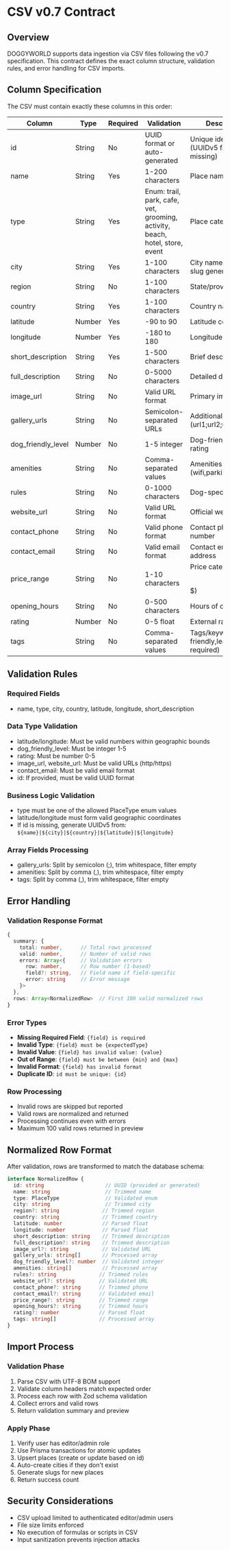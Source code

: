 # CSV v0.7 Contract

## Overview
DOGGYWORLD supports data ingestion via CSV files following the v0.7 specification. This contract defines the exact column structure, validation rules, and error handling for CSV imports.

## Column Specification

The CSV must contain exactly these columns in this order:

| Column | Type | Required | Validation | Description |
|--------|------|----------|------------|-------------|
| id | String | No | UUID format or auto-generated | Unique identifier (UUIDv5 fallback if missing) |
| name | String | Yes | 1-200 characters | Place name |
| type | String | Yes | Enum: trail, park, cafe, vet, grooming, activity, beach, hotel, store, event | Place category |
| city | String | Yes | 1-100 characters | City name (used for slug generation) |
| region | String | No | 1-100 characters | State/province/region |
| country | String | Yes | 1-100 characters | Country name/code |
| latitude | Number | Yes | -90 to 90 | Latitude coordinate |
| longitude | Number | Yes | -180 to 180 | Longitude coordinate |
| short_description | String | Yes | 1-500 characters | Brief description |
| full_description | String | No | 0-5000 characters | Detailed description |
| image_url | String | No | Valid URL format | Primary image URL |
| gallery_urls | String | No | Semicolon-separated URLs | Additional images (url1;url2;url3) |
| dog_friendly_level | Number | No | 1-5 integer | Dog-friendliness rating |
| amenities | String | No | Comma-separated values | Amenities list (wifi,parking,outdoor) |
| rules | String | No | 0-1000 characters | Dog-specific rules |
| website_url | String | No | Valid URL format | Official website |
| contact_phone | String | No | Valid phone format | Contact phone number |
| contact_email | String | No | Valid email format | Contact email address |
| price_range | String | No | 1-10 characters | Price category ($, $$, $$$) |
| opening_hours | String | No | 0-500 characters | Hours of operation |
| rating | Number | No | 0-5 float | External rating |
| tags | String | No | Comma-separated values | Tags/keywords (pet-friendly,leash-required) |

## Validation Rules

### Required Fields
- name, type, city, country, latitude, longitude, short_description

### Data Type Validation
- latitude/longitude: Must be valid numbers within geographic bounds
- dog_friendly_level: Must be integer 1-5
- rating: Must be number 0-5
- image_url, website_url: Must be valid URLs (http/https)
- contact_email: Must be valid email format
- id: If provided, must be valid UUID format

### Business Logic Validation
- type must be one of the allowed PlaceType enum values
- latitude/longitude must form valid geographic coordinates
- If id is missing, generate UUIDv5 from: `${name}|${city}|${country}|${latitude}|${longitude}`

### Array Fields Processing
- gallery_urls: Split by semicolon (;), trim whitespace, filter empty
- amenities: Split by comma (,), trim whitespace, filter empty
- tags: Split by comma (,), trim whitespace, filter empty

## Error Handling

### Validation Response Format
```typescript
{
  summary: {
    total: number,      // Total rows processed
    valid: number,      // Number of valid rows
    errors: Array<{     // Validation errors
      row: number,      // Row number (1-based)
      field?: string,   // Field name if field-specific
      error: string     // Error message
    }>
  },
  rows: Array<NormalizedRow>  // First 100 valid normalized rows
}
```

### Error Types
- **Missing Required Field**: `{field} is required`
- **Invalid Type**: `{field} must be {expectedType}`
- **Invalid Value**: `{field} has invalid value: {value}`
- **Out of Range**: `{field} must be between {min} and {max}`
- **Invalid Format**: `{field} has invalid format`
- **Duplicate ID**: `id must be unique: {id}`

### Row Processing
- Invalid rows are skipped but reported
- Valid rows are normalized and returned
- Processing continues even with errors
- Maximum 100 valid rows returned in preview

## Normalized Row Format
After validation, rows are transformed to match the database schema:

```typescript
interface NormalizedRow {
  id: string                    // UUID (provided or generated)
  name: string                  // Trimmed name
  type: PlaceType               // Validated enum
  city: string                  // Trimmed city
  region?: string              // Trimmed region
  country: string              // Trimmed country
  latitude: number             // Parsed float
  longitude: number            // Parsed float
  short_description: string    // Trimmed description
  full_description?: string    // Trimmed description
  image_url?: string           // Validated URL
  gallery_urls: string[]       // Processed array
  dog_friendly_level?: number  // Validated integer
  amenities: string[]          // Processed array
  rules?: string              // Trimmed rules
  website_url?: string        // Validated URL
  contact_phone?: string      // Trimmed phone
  contact_email?: string      // Validated email
  price_range?: string        // Trimmed range
  opening_hours?: string      // Trimmed hours
  rating?: number             // Parsed float
  tags: string[]              // Processed array
}
```

## Import Process

### Validation Phase
1. Parse CSV with UTF-8 BOM support
2. Validate column headers match expected order
3. Process each row with Zod schema validation
4. Collect errors and valid rows
5. Return validation summary and preview

### Apply Phase
1. Verify user has editor/admin role
2. Use Prisma transactions for atomic updates
3. Upsert places (create or update based on id)
4. Auto-create cities if they don't exist
5. Generate slugs for new places
6. Return success count

## Security Considerations
- CSV upload limited to authenticated editor/admin users
- File size limits enforced
- No execution of formulas or scripts in CSV
- Input sanitization prevents injection attacks